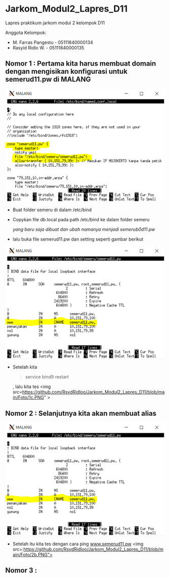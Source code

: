 # Jarkom_Modul2_Lapres_D11
Lapres praktikum jarkom modul 2 kelompok D11

Anggota Kelompok:
- M. Farras Pangestu - 05111840000134
- Rasyid Ridlo W. - 05111840000135

## Nomor 1 : Pertama kita harus membuat domain dengan mengisikan konfigurasi untuk semerud11.pw di MALANG 
  
   <img src="https://github.com/RsydRidloo/Jarkom_Modul2_Lapres_D11/blob/main/Foto/1a.PNG" >
   
   - Buat folder semeru di dalam /etc/bind
   - Copykan file db.local pada path /etc/bind ke dalam folder semeru

        *yang baru saja dibuat dan ubah namanya menjadi semerub0d11.pw*

   - lalu buka file semerud11.pw dan setting seperti gambar berikut
   <img src="https://github.com/RsydRidloo/Jarkom_Modul2_Lapres_D11/blob/main/Foto/2a.PNG" >
   
   - Setelah kita <blockquote>service bind9 restart</blockquote> , lalu kita tes
   <img src=https://github.com/RsydRidloo/Jarkom_Modul2_Lapres_D11/blob/main/Foto/1c.PNG" >
  
## Nomor 2 :  Selanjutnya kita akan membuat alias

  <img src="https://github.com/RsydRidloo/Jarkom_Modul2_Lapres_D11/blob/main/Foto/2a.PNG" >
  
  - Setelah itu kita tes dengan cara ping www.semerud11.pw
  <img src=:https://github.com/RsydRidloo/Jarkom_Modul2_Lapres_D11/blob/main/Foto/2b.PNG">
  
## Nomor 3 : 
   
   
   

   
   
   
   
